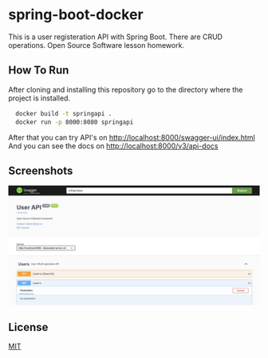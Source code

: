 # spring-boot-docker

This is a user registeration API with Spring Boot. There are CRUD operations.
Open Source Software lesson homework.


## How To Run

After cloning and installing this repository go to the directory where the project is installed.

```bash
  docker build -t springapi .
  docker run -p 8000:8080 springapi
```

After that you can try API's on [http://localhost:8000/swagger-ui/index.html](http://localhost:8000/swagger-ui/index.html)
And you can see the docs on [http://localhost:8000/v3/api-docs](http://localhost:8000/v3/api-docs)
    
## Screenshots

![App Screenshot](docker-spring-boot.jpg)


## License

[MIT](https://choosealicense.com/licenses/mit/)

